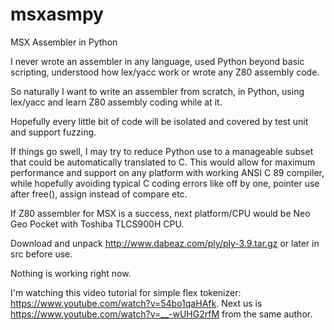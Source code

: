 # msxasmpy

MSX Assembler in Python

I never wrote an assembler in any language,
used Python beyond basic scripting,
understood how lex/yacc work
or wrote any Z80 assembly code.

So naturally I want to write an assembler from scratch,
in Python, using lex/yacc
and learn Z80 assembly coding while at it.

Hopefully every little bit of code will be isolated
and covered by test unit and support fuzzing.

If things go swell, I may try to reduce Python use to
a manageable subset that could be automatically translated to C.
This would allow for maximum performance and support on any platform with working ANSI C 89 compiler,
while hopefully avoiding typical C coding errors
like off by one, pointer use after free(), assign instead of compare etc.

If Z80 assembler for MSX is a success,
next platform/CPU would be Neo Geo Pocket with Toshiba TLCS900H CPU.

Download and unpack http://www.dabeaz.com/ply/ply-3.9.tar.gz or later in src before use.

Nothing is working right now.

I'm watching this video tutorial for simple flex tokenizer: <https://www.youtube.com/watch?v=54bo1qaHAfk>.
Next us is <https://www.youtube.com/watch?v=__-wUHG2rfM> from the same author.
